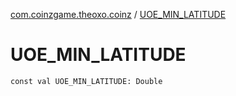 [com.coinzgame.theoxo.coinz](index.md) / [UOE_MIN_LATITUDE](.)

# UOE_MIN_LATITUDE

`const val UOE_MIN_LATITUDE: Double`